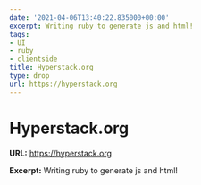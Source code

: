 ```yaml
---
date: '2021-04-06T13:40:22.835000+00:00'
excerpt: Writing ruby to generate js and html!
tags:
- UI
- ruby
- clientside
title: Hyperstack.org
type: drop
url: https://hyperstack.org
---
```


# Hyperstack.org

**URL:** https://hyperstack.org

**Excerpt:** Writing ruby to generate js and html!
